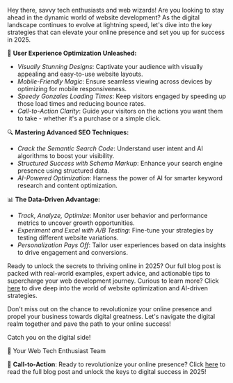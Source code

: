 Hey there, savvy tech enthusiasts and web wizards! Are you looking to stay ahead in the dynamic world of website development? As the digital landscape continues to evolve at lightning speed, let's dive into the key strategies that can elevate your online presence and set you up for success in 2025.

🚀 **User Experience Optimization Unleashed:**

- *Visually Stunning Designs*: Captivate your audience with visually appealing and easy-to-use website layouts.
- *Mobile-Friendly Magic*: Ensure seamless viewing across devices by optimizing for mobile responsiveness.
- *Speedy Gonzales Loading Times*: Keep visitors engaged by speeding up those load times and reducing bounce rates.
- *Call-to-Action Clarity*: Guide your visitors on the actions you want them to take - whether it's a purchase or a simple click.

🔍 **Mastering Advanced SEO Techniques:**

- *Crack the Semantic Search Code*: Understand user intent and AI algorithms to boost your visibility.
- *Structured Success with Schema Markup*: Enhance your search engine presence using structured data.
- *AI-Powered Optimization*: Harness the power of AI for smarter keyword research and content optimization.

📊 **The Data-Driven Advantage:**

- *Track, Analyze, Optimize*: Monitor user behavior and performance metrics to uncover growth opportunities.
- *Experiment and Excel with A/B Testing*: Fine-tune your strategies by testing different website variations.
- *Personalization Pays Off*: Tailor user experiences based on data insights to drive engagement and conversions.

Ready to unlock the secrets to thriving online in 2025? Our full blog post is packed with real-world examples, expert advice, and actionable tips to supercharge your web development journey. Curious to learn more? Click [here](#) to dive deep into the world of website optimization and AI-driven strategies.

Don't miss out on the chance to revolutionize your online presence and propel your business towards digital greatness. Let's navigate the digital realm together and pave the path to your online success!

Catch you on the digital side!

🌟 Your Web Tech Enthusiast Team

🔗 **Call-to-Action**: Ready to revolutionize your online presence? Click [here](#) to read the full blog post and unlock the keys to digital success in 2025!